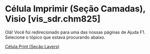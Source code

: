 
# Célula Imprimir (Seção Camadas), Visio [vis_sdr.chm825]

Olá! Você foi redirecionado para uma das nossas páginas de Ajuda F1. Selecione o tópico que estava procurando abaixo.

[Célula Print (Seção Layers)](http://msdn.microsoft.com/library/9c76bf02-7269-65bb-2fd2-920243d962ef%28Office.15%29.aspx)
